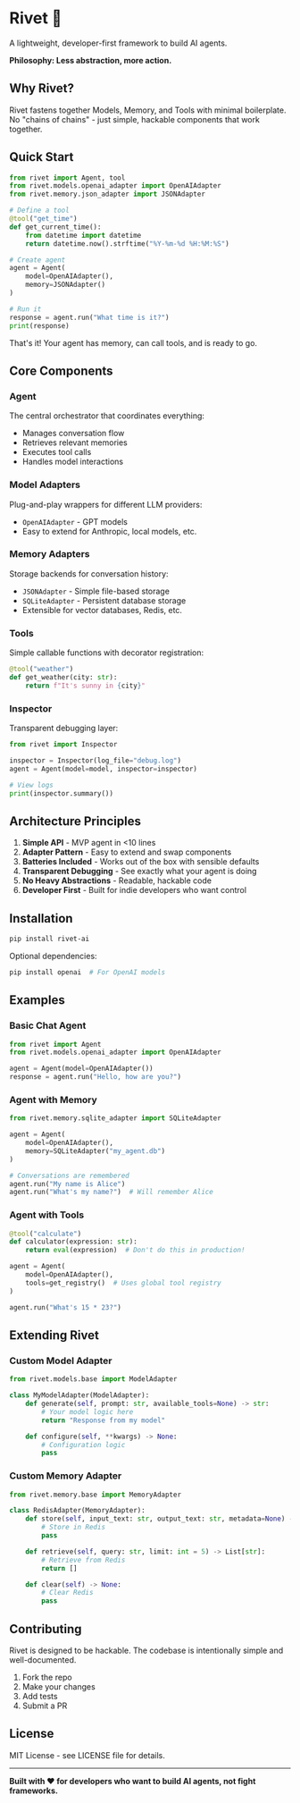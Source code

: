 # Rivet 🔗

A lightweight, developer-first framework to build AI agents.

**Philosophy: Less abstraction, more action.**

## Why Rivet?

Rivet fastens together Models, Memory, and Tools with minimal boilerplate. No "chains of chains" - just simple, hackable components that work together.

## Quick Start

```python
from rivet import Agent, tool
from rivet.models.openai_adapter import OpenAIAdapter
from rivet.memory.json_adapter import JSONAdapter

# Define a tool
@tool("get_time")
def get_current_time():
    from datetime import datetime
    return datetime.now().strftime("%Y-%m-%d %H:%M:%S")

# Create agent
agent = Agent(
    model=OpenAIAdapter(),
    memory=JSONAdapter()
)

# Run it
response = agent.run("What time is it?")
print(response)
```

That's it! Your agent has memory, can call tools, and is ready to go.

## Core Components

### Agent

The central orchestrator that coordinates everything:

- Manages conversation flow
- Retrieves relevant memories
- Executes tool calls
- Handles model interactions

### Model Adapters

Plug-and-play wrappers for different LLM providers:

- `OpenAIAdapter` - GPT models
- Easy to extend for Anthropic, local models, etc.

### Memory Adapters

Storage backends for conversation history:

- `JSONAdapter` - Simple file-based storage
- `SQLiteAdapter` - Persistent database storage
- Extensible for vector databases, Redis, etc.

### Tools

Simple callable functions with decorator registration:

```python
@tool("weather")
def get_weather(city: str):
    return f"It's sunny in {city}"
```

### Inspector

Transparent debugging layer:

```python
from rivet import Inspector

inspector = Inspector(log_file="debug.log")
agent = Agent(model=model, inspector=inspector)

# View logs
print(inspector.summary())
```

## Architecture Principles

1. **Simple API** - MVP agent in <10 lines
2. **Adapter Pattern** - Easy to extend and swap components
3. **Batteries Included** - Works out of the box with sensible defaults
4. **Transparent Debugging** - See exactly what your agent is doing
5. **No Heavy Abstractions** - Readable, hackable code
6. **Developer First** - Built for indie developers who want control

## Installation

```bash
pip install rivet-ai
```

Optional dependencies:

```bash
pip install openai  # For OpenAI models
```

## Examples

### Basic Chat Agent

```python
from rivet import Agent
from rivet.models.openai_adapter import OpenAIAdapter

agent = Agent(model=OpenAIAdapter())
response = agent.run("Hello, how are you?")
```

### Agent with Memory

```python
from rivet.memory.sqlite_adapter import SQLiteAdapter

agent = Agent(
    model=OpenAIAdapter(),
    memory=SQLiteAdapter("my_agent.db")
)

# Conversations are remembered
agent.run("My name is Alice")
agent.run("What's my name?")  # Will remember Alice
```

### Agent with Tools

```python
@tool("calculate")
def calculator(expression: str):
    return eval(expression)  # Don't do this in production!

agent = Agent(
    model=OpenAIAdapter(),
    tools=get_registry()  # Uses global tool registry
)

agent.run("What's 15 * 23?")
```

## Extending Rivet

### Custom Model Adapter

```python
from rivet.models.base import ModelAdapter

class MyModelAdapter(ModelAdapter):
    def generate(self, prompt: str, available_tools=None) -> str:
        # Your model logic here
        return "Response from my model"

    def configure(self, **kwargs) -> None:
        # Configuration logic
        pass
```

### Custom Memory Adapter

```python
from rivet.memory.base import MemoryAdapter

class RedisAdapter(MemoryAdapter):
    def store(self, input_text: str, output_text: str, metadata=None) -> None:
        # Store in Redis
        pass

    def retrieve(self, query: str, limit: int = 5) -> List[str]:
        # Retrieve from Redis
        return []

    def clear(self) -> None:
        # Clear Redis
        pass
```

## Contributing

Rivet is designed to be hackable. The codebase is intentionally simple and well-documented.

1. Fork the repo
2. Make your changes
3. Add tests
4. Submit a PR

## License

MIT License - see LICENSE file for details.

---

**Built with ❤️ for developers who want to build AI agents, not fight frameworks.**
